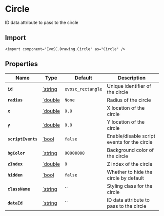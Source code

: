 # Circle
ID data attribute to pass to the circle

## Import
```xml:no-line-numbers
<import component="EvoSC.Drawing.Circle" as="Circle" />
```

## Properties
| Name | Type | Default | Description |
|------|------|---------|-------------|
| **`id`** | [`string](#) | `evosc_rectangle` | Unique identifier of the circle |
| **`radius`** | [`double](#) | `None` | Radius of the circle |
| **`x`** | [`double](#) | `0.0` | X location of the circle |
| **`y`** | [`double](#) | `0.0` | Y location of the circle |
| **`scriptEvents`** | [`bool](#) | `false` | Enable/disable script events for the circle |
| **`bgColor`** | [`string](#) | `00000000` | Background color of the circle |
| **`zIndex`** | [`double](#) | `0` | Z index of the circle |
| **`hidden`** | [`bool](#) | `false` | Whether to hide the circle by default |
| **`className`** | [`string](#) | `` | Styling class for the circle |
| **`dataId`** | [`string](#) | `` | ID data attribute to pass to the circle |
